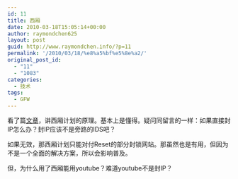 ```yaml
---
id: 11
title: 西厢
date: 2010-03-18T15:05:14+00:00
author: raymondchen625
layout: post
guid: http://www.raymondchen.info/?p=11
permalink: '/2010/03/18/%e8%a5%bf%e5%8e%a2/'
original_post_id:
  - "11"
  - "1083"
categories:
  - 技术
tags:
  - GFW
---
```

看了篇<a title="文章" href="http://blog.youxu.info/2010/03/14/west-chamber/" target="_blank" rel="noopener noreferrer">文章</a>，讲西厢计划的原理。基本上是懂得。疑问同留言的一样：如果直接封IP怎么办？封IP应该不是旁路的IDS吧？

如果无效，那西厢计划只能对付Reset的部分封锁网站。那虽然也是有用，但因为不是一个全面的解决方案，所以会影响普及。

但，为什么用了西厢能用youtube？难道youtube不是封IP？
